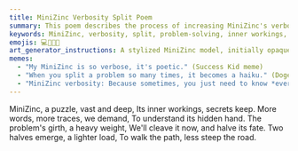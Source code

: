 ```yaml
---
title: MiniZinc Verbosity Split Poem
summary: This poem describes the process of increasing MiniZinc's verbosity to understand its inner workings and then splitting large problems into smaller, more manageable halves to ease the computational load.
keywords: MiniZinc, verbosity, split, problem-solving, inner workings, traces, computational load, halves, understanding
emojis: 💻🧩💡✅
art_generator_instructions: A stylized MiniZinc model, initially opaque, gradually becoming transparent and revealing its glowing, intricate inner workings as "verbosity" increases. Simultaneously, a large, complex problem (perhaps a heavy, abstract shape) is being cleanly split into two smaller, lighter halves. The overall feeling should be one of intellectual curiosity, methodical problem-solving, and the satisfaction of gaining clarity and efficiency.
memes:
  - "My MiniZinc is so verbose, it's poetic." (Success Kid meme)
  - "When you split a problem so many times, it becomes a haiku." (Doge meme)
  - "MiniZinc verbosity: Because sometimes, you just need to know *everything*." (Expanding Brain meme)
---
```

MiniZinc, a puzzle, vast and deep,
Its inner workings, secrets keep.
More words, more traces, we demand,
To understand its hidden hand.
The problem's girth, a heavy weight,
We'll cleave it now, and halve its fate.
Two halves emerge, a lighter load,
To walk the path, less steep the road.